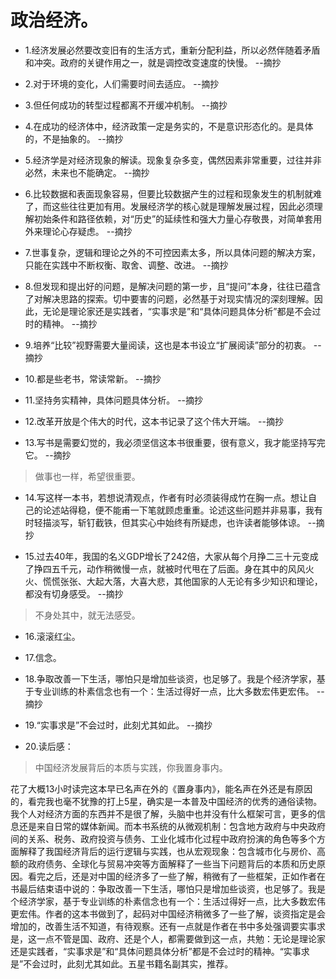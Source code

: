 # 政治经济。

- 1.经济发展必然要改变旧有的生活方式，重新分配利益，所以必然伴随着矛盾和冲突。政府的关键作用之一，就是调控改变速度的快慢。 --摘抄

- 2.对于环境的变化，人们需要时间去适应。 --摘抄

- 3.但任何成功的转型过程都离不开缓冲机制。 --摘抄

- 4.在成功的经济体中，经济政策一定是务实的，不是意识形态化的。是具体的，不是抽象的。 --摘抄

- 5.经济学是对经济现象的解读。现象复杂多变，偶然因素非常重要，过往并非必然，未来也不能确定。 --摘抄

- 6.比较数据和表面现象容易，但要比较数据产生的过程和现象发生的机制就难了，而这些往往更加有用。发展经济学的核心就是理解发展过程，因此必须理解初始条件和路径依赖，对“历史”的延续性和强大力量心存敬畏，对简单套用外来理论心存疑虑。 --摘抄

- 7.世事复杂，逻辑和理论之外的不可控因素太多，所以具体问题的解决方案，只能在实践中不断权衡、取舍、调整、改进。 --摘抄

- 8.但发现和提出好的问题，是解决问题的第一步，且“提问”本身，往往已蕴含了对解决思路的探索。切中要害的问题，必然基于对现实情况的深刻理解。因此，无论是理论家还是实践者，“实事求是”和“具体问题具体分析”都是不会过时的精神。 --摘抄

- 9.培养“比较”视野需要大量阅读，这也是本书设立“扩展阅读”部分的初衷。 --摘抄

- 10.都是些老书，常读常新。 --摘抄

- 11.坚持务实精神，具体问题具体分析。 --摘抄

- 12.改革开放是个伟大的时代，这本书记录了这个伟大开端。 --摘抄

- 13.写书是需要幻觉的，我必须坚信这本书很重要，很有意义，我才能坚持写完它。 --摘抄

>做事也一样，希望很重要。

- 14.写这样一本书，若想说清观点，作者有时必须装得成竹在胸一点。想让自己的论述站得稳，便不能甫一下笔就顾虑重重。论述这些问题并非易事，我有时轻描淡写，斩钉截铁，但其实心中始终有所疑虑，也许读者能够体谅。 --摘抄

- 15.过去40年，我国的名义GDP增长了242倍，大家从每个月挣二三十元变成了挣四五千元，动作稍微慢一点，就被时代甩在了后面。身在其中的风风火火、慌慌张张、大起大落，大喜大悲，其他国家的人无论有多少知识和理论，都没有切身感受。 --摘抄

>不身处其中，就无法感受。

- 16.滚滚红尘。

- 17.信念。

- 18.争取改善一下生活，哪怕只是增加些谈资，也足够了。我是个经济学家，基于专业训练的朴素信念也有一个：生活过得好一点，比大多数宏伟更宏伟。 --摘抄

- 19.“实事求是”不会过时，此刻尤其如此。 --摘抄

- 20.读后感：

>中国经济发展背后的本质与实践，你我置身事内。

花了大概13小时读完这本早已名声在外的《置身事内》，能名声在外还是有原因的，看完我也毫不犹豫的打上5星，确实是一本普及中国经济的优秀的通俗读物。我个人对经济方面的东西并不是很了解，头脑中也并没有什么框架可言，更多的信息还是来自日常的媒体新闻。而本书系统的从微观机制：包含地方政府与中央政府间的关系、税务、政府投资与债务、工业化城市化过程中政府扮演的角色等多个方面解释了我国经济背后的运行逻辑与实践，也从宏观现象：包含城市化与房价、高额的政府债务、全球化与贸易冲突等方面解释了一些当下问题背后的本质和历史原因。看完之后，还是对中国的经济多了一些了解，稍微有了一些框架，正如作者在书最后结束语中说的：争取改善一下生活，哪怕只是增加些谈资，也足够了。我是个经济学家，基于专业训练的朴素信念也有一个：生活过得好一点，比大多数宏伟更宏伟。作者的这本书做到了，起码对中国经济稍微多了一些了解，谈资指定是会增加的，改善生活不知道，有待观察。还有一点就是作者在书中多处强调要实事求是，这一点不管是国、政府、还是个人，都需要做到这一点，共勉：无论是理论家还是实践者，“实事求是”和“具体问题具体分析”都是不会过时的精神。“实事求是”不会过时，此刻尤其如此。五星书籍名副其实，推荐。
